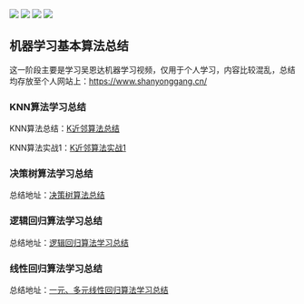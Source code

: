 [![](https://img.shields.io/badge/numpy-1.17.4-green.svg)](https://docs.djangoproject.com/en/2.1/releases/2.1/) [![](https://img.shields.io/badge/pandas-0.25.1-blue.svg)](https://docs.djangoproject.com/en/2.1/releases/2.1/) [![](https://img.shields.io/badge/matplotlib-3.1.1-yellow.svg)](https://docs.djangoproject.com/en/2.1/releases/2.1/) [![](https://img.shields.io/badge/scikit-learn-0.22-red.svg)](https://docs.djangoproject.com/en/2.1/releases/2.1/)

## 机器学习基本算法总结

这一阶段主要是学习吴恩达机器学习视频，仅用于个人学习，内容比较混乱，总结均存放至个人网站上：https://www.shanyonggang.cn/
### **KNN算法学习总结**
KNN算法总结：[K近邻算法总结](https://www.shanyonggang.cn/article_detail/60/ "K近邻算法总结")

KNN算法实战1：[K近邻算法实战1](https://github.com/ShanYonggang/Machine__Learning/tree/master/KNN/KNN%E5%AE%9E%E6%88%98 "K近邻算法实战1")

### **决策树算法学习总结**
总结地址：[决策树算法总结](https://www.shanyonggang.cn/article_detail/61/ "决策树算法总结")

### **逻辑回归算法学习总结**
总结地址：[逻辑回归算法学习总结](https://www.shanyonggang.cn/article_detail/76/ "逻辑回归算法学习总结")

### **线性回归算法学习总结**
总结地址：[一元、多元线性回归算法学习总结](https://www.shanyonggang.cn/article_detail/74 "一元、多元线性回归算法学习总结")

